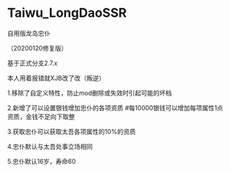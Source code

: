 # Taiwu_LongDaoSSR
自用版龙岛忠仆

（20200120修复版）


基于正式分支2.7.x


本人用着报错就XJB改了改（叛逆）

1.移除了自定义特性，防止mod删除或失效时引起可能的坏档


2.新增了可以设置银钱增加忠仆的各项资质
	#每10000银钱可以增加每项属性1点资质，金钱不足向下取整


3.获取忠仆可以获取太吾各项属性的10%的资质


4.忠仆默认与太吾处事立场相同


5.忠仆默认16岁，寿命60
